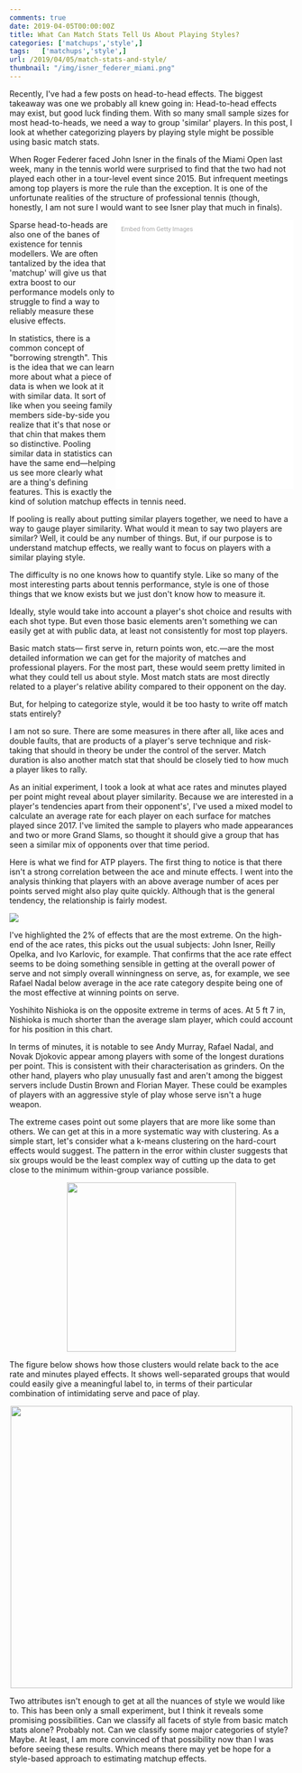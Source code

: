 ```yaml
---
comments: true
date: 2019-04-05T00:00:00Z
title: What Can Match Stats Tell Us About Playing Styles?
categories: ['matchups','style',]
tags:   ['matchups','style',]
url: /2019/04/05/match-stats-and-style/
thumbnail: "/img/isner_federer_miami.png"
---
```


Recently, I've had a few posts on head-to-head effects. The biggest takeaway was one we probably all knew going in: Head-to-head effects may exist, but good luck finding them. With so many small sample sizes for most head-to-heads, we need a way to group 'similar' players. In this post, I look at whether categorizing players by playing style might be possible using basic match stats.


<!--more-->

When Roger Federer faced John Isner in the finals of the Miami Open last week, many in the tennis world were surprised to find that the two had not played each other in a tour-level event since 2015. But infrequent meetings among top players is more the rule than the exception. It is one of the unfortunate realities of the structure of professional tennis (though, honestly, I am not sure I would want to see Isner play that much in finals). 

<div class="getty embed image" style="background-color:#fff;display:inline-block;font-family:Roboto,sans-serif;color:#a7a7a7;font-size:11px;width:100%;max-width:296px;float:right;padding:2%;"><div style="padding:0;margin:0;text-align:left;"><a href="http://www.gettyimages.com.au/detail/1134318716" target="_blank" style="color:#a7a7a7;text-decoration:none;font-weight:normal !important;border:none;display:inline-block;">Embed from Getty Images</a></div><div style="overflow:hidden;position:relative;height:0;padding:150% 0 0 0;width:100%;"><iframe src="//embed.gettyimages.com/embed/1134318716?et=wYxtMixnSG1viNDkWzwsaQ&tld=com.au&sig=nN686UQbwtOtikZS4nXNh8zJLez7I51QceURypkz_TU=&caption=true&ver=1" scrolling="no" frameborder="0" width="396" height="594" style="display:inline-block;position:absolute;top:0;left:0;width:100%;height:100%;margin:0;"></iframe></div></div>

Sparse head-to-heads are also one of the banes of existence for tennis modellers. We are often tantalized by the idea that 'matchup' will give us that extra boost to our performance models only to struggle to find a way to reliably measure these elusive effects. 

In statistics, there is a common concept of "borrowing strength". This is the idea that we can learn more about what a piece of data is when we look at it with similar data. It sort of like when you seeing family members side-by-side you realize that it's that nose or that chin that makes them so distinctive. Pooling similar data in statistics can have the same end&mdash;helping us see more clearly what are a thing's defining features. This is exactly the kind of solution matchup effects in tennis need.


If pooling is really about putting similar players together, we need to have a way to gauge player similarity. What would it mean to say two players are similar? Well, it could be any number of things. But, if our purpose is to understand matchup effects, we really want to focus on players with a similar playing style. 

The difficulty is no one knows how to quantify style. Like so many of the most interesting parts about tennis performance, style is one of those things that we know exists but we just don't know how to measure it.

Ideally, style would take into account a player's shot choice and results with each shot type. But even those basic elements aren't something we can easily get at with public data, at least not consistently for most top players.

Basic match stats&mdash; first serve in, return points won, etc.&mdash;are the most detailed information we can get for the majority of matches and professional players. For the most part, these would seem pretty limited in what they could tell us about style. Most match stats are most directly related to a player's relative ability compared to their opponent on the day. 

But, for helping to categorize style, would it be too hasty to write off match stats entirely?


I am not so sure. There are some measures in there after all, like aces and double faults, that are products of a player's serve technique and risk-taking that should in theory be under the control of the server. Match duration is also another match stat that should be closely tied to how much a player likes to rally. 

As an initial experiment, I took a look at what ace rates and minutes played per point might reveal about player similarity. Because we are interested in a player's tendencies apart from their opponent's', I've used a mixed model to calculate an average rate for each player on each surface for matches played since 2017. I've limited the sample to players who made appearances and two or more Grand Slams, so thought it should give a group that has seen a similar mix of opponents over that time period.


Here is what we find for ATP players. The first thing to notice is that there isn't a strong correlation between the ace and minute effects. I went into the analysis thinking that players with an above average number of aces per points served might also play quite quickly. Although that is the general tendency, the relationship is fairly modest.

<div>
<img src="/img/atp_style_effects.png" />
</div>

I've highlighted the 2% of effects that are the most extreme. On the high-end of the ace rates, this picks out the usual subjects: John Isner, Reilly Opelka, and Ivo Karlovic, for example. That confirms that the ace rate effect seems to be doing something sensible in getting at the overall power of serve and not simply overall winningness on serve, as, for example, we see Rafael Nadal below average in the ace rate category despite being one of the most effective at winning points on serve.

Yoshihito Nishioka is on the opposite extreme in terms of aces. At 5 ft 7 in, Nishioka is much shorter than the average slam player, which could account for his position in this chart. 

In terms of minutes, it is notable to see Andy Murray, Rafael Nadal, and Novak Djokovic appear among players with some of the longest durations per point. This is consistent with their characterisation as grinders.  On the other hand, players who play unusually fast and aren't among the biggest servers include Dustin Brown and Florian Mayer. These could be examples of players with an aggressive style of play whose serve isn't a huge weapon. 

The extreme cases point out some players that are more like some than others. We can get at this in a more systematic way with clustering. As a simple start, let's consider what a k-means clustering on the hard-court effects would suggest. The pattern in the error within cluster suggests that six groups would be the least complex way of cutting up the data to get close to the minimum within-group variance possible.


<div style="text-align:center;">
<img src="/img/atp_style_effects_kmeans.png" width=300 />
</div>


The figure below shows how those clusters would relate back to the ace rate and minutes played effects. It shows well-separated groups that would could easily give a meaningful label to, in terms of their particular combination of intimidating serve and pace of play.

<div style="text-align:center;">
<img src="/img/atp_style_effects_clusters.png" width=500 />
</div>


Two attributes isn't enough to get at all the nuances of style we would like to. This has been only a small experiment, but I think it reveals some promising possibilities. Can we classify all facets of style from basic match stats alone? Probably not. Can we classify some major categories of style? Maybe. At least, I am more convinced of that possibility now than I was before seeing these results. Which means there may yet be hope for a style-based approach to estimating matchup effects.




